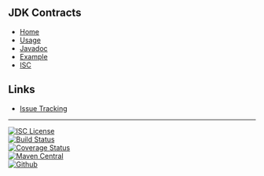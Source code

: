 ## JDK Contracts
- [Home]()
- [Usage](#docs/usage)
- [Javadoc](http://www.javadoc.io/doc/com.github.nwillc/contracts)
- [Example](#docs/example)
- [ISC](#docs/LICENSE)

## Links
- [Issue Tracking](https://github.com/nwillc/jdk_contract_tests/issues)

-------
[![ISC License](https://img.shields.io/badge/license-ISC-green.svg?style=flat)](https://tldrlegal.com/license/-isc-license)
<br/>
[![Build Status](https://travis-ci.org/nwillc/jdk_contract_tests.svg?branch=master)](https://travis-ci.org/nwillc/jdk_contract_tests)
<br/>
[![Coverage Status](https://coveralls.io/repos/nwillc/jdk_contract_tests/badge.svg?branch=master)](https://coveralls.io/r/nwillc/jdk_contract_tests?branch=master)
<br/>
[![Maven Central](https://repo-redirect.herokuapp.com/shield/maven_central?group=com.github.nwillc&package=contracts)](https://repo-redirect.herokuapp.com/homepage/maven_central?group=com.github.nwillc&package=contracts)
<br/>
[![Github](https://repo-redirect.herokuapp.com/shield/github?group=com.github.nwillc&package=contracts)](https://repo-redirect.herokuapp.com/homepage/github?group=com.github.nwillc&package=contracts)
